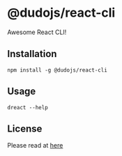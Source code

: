 # @dudojs/react-cli
Awesome React CLI!

## Installation
```shell
npm install -g @dudojs/react-cli
```

## Usage
```shell
dreact --help
```

## License
Please read at [here](./LICENSE.md)
